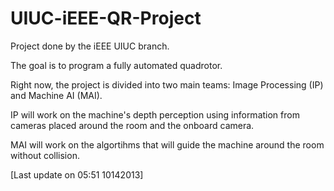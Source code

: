 UIUC-iEEE-QR-Project
====================

Project done by the iEEE UIUC branch.

The goal is to program a fully automated quadrotor.

Right now, the project is divided into two main teams: Image Processing (IP) and Machine AI (MAI).

IP will work on the machine's depth perception using information from cameras placed around the room and the onboard camera.

MAI will work on the algortihms that will guide the machine around the room without collision.

<update as need>


[Last update on 05:51 10142013]
